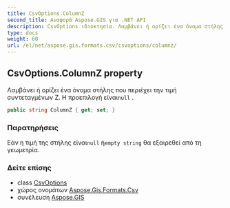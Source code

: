 ```yaml
---
title: CsvOptions.ColumnZ
second_title: Αναφορά Aspose.GIS για .NET API
description: CsvOptions ιδιοκτησία. Λαμβάνει ή ορίζει ένα όνομα στήλης που περιέχει την τιμή συντεταγμένων Z. Η προεπιλογή είναιnull .
type: docs
weight: 60
url: /el/net/aspose.gis.formats.csv/csvoptions/columnz/
---
```

## CsvOptions.ColumnZ property

Λαμβάνει ή ορίζει ένα όνομα στήλης που περιέχει την τιμή συντεταγμένων Z. Η προεπιλογή είναι`null` .

```csharp
public string ColumnZ { get; set; }
```

### Παρατηρήσεις

Εάν η τιμή της στήλης είναι`null` ή`empty string` θα εξαιρεθεί από τη γεωμετρία.

### Δείτε επίσης

* class [CsvOptions](../)
* χώρος ονομάτων [Aspose.Gis.Formats.Csv](../../csvoptions/)
* συνέλευση [Aspose.GIS](../../../)


